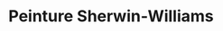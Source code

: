 ---
title: "Peinture Sherwin-Williams"
url: /lancienne-lorette/peinture-sherwin-williams/
shop: paint
---